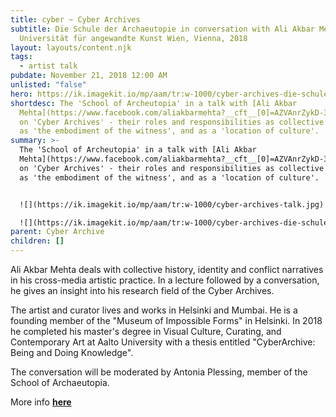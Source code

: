 ```yaml
---
title: cyber ~ Cyber Archives
subtitle: Die Schule der Archaeutopie in conversation with Ali Akbar Mehta,
  Universität für angewandte Kunst Wien, Vienna, 2018
layout: layouts/content.njk
tags:
  - artist talk
pubdate: November 21, 2018 12:00 AM
unlisted: "false"
hero: https://ik.imagekit.io/mp/aam/tr:w-1000/cyber-archives-die-schule-der-archaeutopie-in-conversation-with-ali-akbar-mehta-universität-für-angewandte-kunst-wien-vienna-2018_02.jpg
shortdesc: The 'School of Archeutopia' in a talk with [Ali Akbar
  Mehta](https://www.facebook.com/aliakbarmehta?__cft__[0]=AZVAnrZykD-3EkL1_UfLThhkUfkVb-8JxhlqYei0sm0S__UcobLrZKIZvp-A1S_bHaVsGnre0GhjImZZXtkIQ-_VVGr1IMEsaKMtkUIf97EzUhRR4EPvlN22vkpCMG3rmtKp3QBc51V99O02DBpfdY-g&__tn__=-]K-R)
  on 'Cyber Archives' - their roles and responsibilities as collective memory,
  as 'the embodiment of the witness', and as a 'location of culture'.
summary: >-
  The 'School of Archeutopia' in a talk with [Ali Akbar
  Mehta](https://www.facebook.com/aliakbarmehta?__cft__[0]=AZVAnrZykD-3EkL1_UfLThhkUfkVb-8JxhlqYei0sm0S__UcobLrZKIZvp-A1S_bHaVsGnre0GhjImZZXtkIQ-_VVGr1IMEsaKMtkUIf97EzUhRR4EPvlN22vkpCMG3rmtKp3QBc51V99O02DBpfdY-g&__tn__=-]K-R)
  on 'Cyber Archives' - their roles and responsibilities as collective memory,
  as 'the embodiment of the witness', and as a 'location of culture'.


  ![](https://ik.imagekit.io/mp/aam/tr:w-1000/cyber-archives-talk.jpg)

  ![](https://ik.imagekit.io/mp/aam/tr:w-1000/cyber-archives-die-schule-der-archaeutopie-in-conversation-with-ali-akbar-mehta-universität-für-angewandte-kunst-wien-vienna-2018_01.jpg)
parent: Cyber Archive
children: []
---
```

Ali Akbar Mehta deals with collective history, identity and conflict narratives in his cross-media artistic practice. In a lecture followed by a conversation, he gives an insight into his research field of the Cyber ​​Archives.

The artist and curator lives and works in Helsinki and Mumbai. He is a founding member of the "Museum of Impossible Forms" in Helsinki. In 2018 he completed his master's degree in Visual Culture, Curating, and Contemporary Art at Aalto University with a thesis entitled "Cyber ​​Archive: Being and Doing Knowledge".

The conversation will be moderated by Antonia Plessing, member of the School of Archaeutopia.

More info **[here](https://esel.at/termin/99098)**